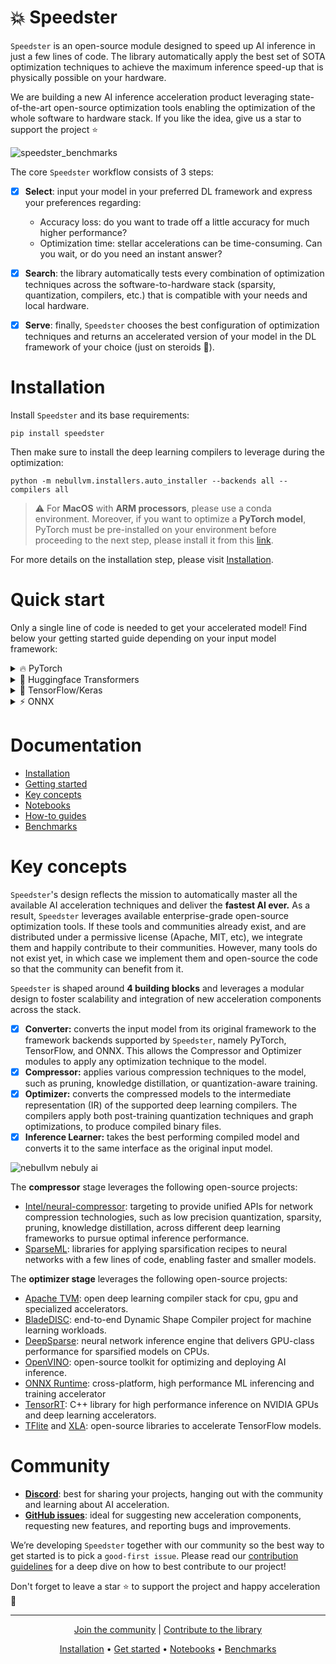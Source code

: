 # 💥 Speedster

`Speedster` is an open-source module designed to speed up AI inference in just a few lines of code. The library automatically apply the best set of SOTA optimization techniques to achieve the maximum inference speed-up that is physically possible on your hardware.

We are building a new AI inference acceleration product leveraging state-of-the-art open-source optimization tools enabling the optimization of the whole software to hardware stack. If you like the idea, give us a star to support the project ⭐

![speedster_benchmarks](https://user-images.githubusercontent.com/42771598/212486740-431328f3-f1e5-47bf-b6c9-b6629399ad09.png)

The core `Speedster` workflow consists of 3 steps:


- [x]  **Select**: input your model in your preferred DL framework and express your preferences regarding:
    - Accuracy loss: do you want to trade off a little accuracy for much higher performance?
    - Optimization time: stellar accelerations can be time-consuming. Can you wait, or do you need an instant answer?
- [x]  **Search**: the library automatically tests every combination of optimization techniques across the software-to-hardware stack (sparsity, quantization, compilers, etc.) that is compatible with your needs and local hardware.
- [x]  **Serve**: finally, `Speedster` chooses the best configuration of optimization techniques and returns an accelerated version of your model in the DL framework of your choice (just on steroids 🚀).


# Installation

Install `Speedster` and its base requirements:
```
pip install speedster
```

Then make sure to install the deep learning compilers to leverage during the optimization:
```
python -m nebullvm.installers.auto_installer --backends all --compilers all
```
> :warning: For **MacOS** with **ARM processors**, please use a conda environment.
> Moreover, if you want to optimize a **PyTorch model**, PyTorch must be pre-installed 
> on your environment before proceeding to the next step, please install it from this 
> [link](https://pytorch.org/get-started/locally/).

For more details on the installation step, please visit [Installation](https://docs.nebuly.com/modules/speedster/installation).


# Quick start

Only a single line of code is needed to get your accelerated model! Find below your getting started guide depending on your input model framework:

<details>
<summary>🔥 PyTorch </summary>
    
In this section, we will learn about the 4 main steps needed to optimize PyTorch models:

1) Input your model and data
2) Run the optimization
3) Save your optimized model 
4) Load and run your optimized model in production

```python
import torch
import torchvision.models as models
from speedster import optimize_model

#1 Provide input model and data (we support PyTorch Dataloaders and custom input, see the docs to learn more)
model = models.resnet50()  
input_data = [((torch.randn(1, 3, 256, 256), ), torch.tensor([0])) for _ in range(100)]

#2 Run Speedster optimization
optimized_model = optimize_model(
  model, input_data=input_data, optimization_time="constrained"
)

#3 Save the optimized model
optimized_model.save("model_save_path")
```

After the optimization, you can start using your accelerated model in the DL framework of your choice (just on steroids 🚀).

```python
#4 Load and run your PyTorch accelerated model in production
from nebullvm.operations.inference_learners.base import LearnerMetadata

optimized_model = LearnerMetadata.read("model_save_path").load_model("model_save_path")

output = optimized_model(input_sample)
```
For more details, please visit [Getting Started](https://docs.nebuly.com/modules/speedster/getting-started) and [How-to guides](https://docs.nebuly.com/modules/speedster/how-to-guides).
    
</details>
<details>
<summary>🤗 Huggingface Transformers </summary>
    
In this section, we will learn about the 4 main steps needed to optimize 🤗 Huggingface Transformer models:

1) Input your model and data
2) Run the optimization
3) Save your optimized model 
4) Load and run your optimized model in production

```python
from transformers import AlbertModel, AlbertTokenizer
from speedster import optimize_model

#1a. Provide input model: Load Albert as example
model = AlbertModel.from_pretrained("albert-base-v1")
tokenizer = AlbertTokenizer.from_pretrained("albert-base-v1")

#1b. Dictionary input format (also string format is accepted, see the docs to learn more)
text = "This is an example text for the huggingface model."
input_dict = tokenizer(text, return_tensors="pt")
input_data = [input_dict for _ in range(100)]

#2 Run Speedster optimization
optimized_model = optimize_model(
  model, input_data=input_data, optimization_time="constrained"
)

#3 Save the optimized model
optimized_model.save("model_save_path")
```

After the optimization, you can start using your accelerated model in the DL framework of your choice (just on steroids 🚀).

```python
#4 Load and run your Huggingface accelerated model in production
from nebullvm.operations.inference_learners.base import LearnerMetadata

optimized_model = LearnerMetadata.read("model_save_path").load_model("model_save_path")

output = optimized_model(input_sample)
```
For more details, please visit [Getting Started](https://docs.nebuly.com/modules/speedster/getting-started) and [How-to guides](https://docs.nebuly.com/modules/speedster/how-to-guides).
    
</details>
<details>
    
<summary>🌊 TensorFlow/Keras </summary>
    
In this section, we will learn about the 4 main steps needed to optimize TensorFlow/Keras models:

1) Input your model and data
2) Run the optimization
3) Save your optimized model 
4) Load and run your optimized model in production

```python
import tensorflow as tf
from tensorflow.keras.applications.resnet50 import ResNet50
from speedster import optimize_model

#1 Provide input model and data
model = ResNet50() 
input_data = [((tf.random.normal([1, 224, 224, 3]),), tf.constant([0])) for _ in range(100)]

#2 Run Speedster optimization
optimized_model = optimize_model(
  model, input_data=input_data, optimization_time="constrained"
)

#3 Save the optimized model
optimized_model.save("model_save_path")
```

After the optimization, you can start using your accelerated model in the DL framework of your choice (just on steroids 🚀).

```python
#4 Load and run your TensorFlow accelerated model in production
from nebullvm.operations.inference_learners.base import LearnerMetadata

optimized_model = LearnerMetadata.read("model_save_path").load_model("model_save_path")

output = optimized_model(input_sample)
```
For more details, please visit [Getting Started](https://docs.nebuly.com/modules/speedster/getting-started) and [How-to guides](https://docs.nebuly.com/modules/speedster/how-to-guides).

</details>
<details>
    
<summary> ⚡ ONNX </summary>

In this section, we will learn about the 4 main steps needed to optimize TensorFlow/Keras models:

1) Input your model and data
2) Run the optimization
3) Save your optimized model 
4) Load and run your optimized model in production

```python
import numpy as np
from speedster import optimize_model

#1 Provide input model and data
# Model was downloaded from here: 
# https://github.com/onnx/models/tree/main/vision/classification/resnet
model = "resnet50-v1-12.onnx" 
input_data = [((np.random.randn(1, 3, 224, 224).astype(np.float32), ), np.array([0])) for _ in range(100)]

#2 Run Speedster optimization
optimized_model = optimize_model(
  model, input_data=input_data, optimization_time="constrained"
)

#3 Save the optimized model
optimized_model.save("model_save_path")
```

After the optimization, you can start using your accelerated model in the DL framework of your choice (just on steroids 🚀).

```python
#4 Load and run your ONNX accelerated model in production
from nebullvm.operations.inference_learners.base import LearnerMetadata

optimized_model = LearnerMetadata.read("model_save_path").load_model("model_save_path")

output = optimized_model(input_sample)
```
For more details, please visit [Getting Started](https://docs.nebuly.com/modules/speedster/getting-started) and [How-to guides](https://docs.nebuly.com/modules/speedster/how-to-guides).
    
</details>

# **Documentation**

- [Installation](https://docs.nebuly.com/modules/speedster/installation)
- [Getting started](https://docs.nebuly.com/modules/speedster/getting-started)
- [Key concepts](https://docs.nebuly.com/modules/speedster/key-concepts)
- [Notebooks](https://github.com/nebuly-ai/nebullvm/tree/main/notebooks)
- [How-to guides](https://docs.nebuly.com/modules/speedster/how-to-guides)
- [Benchmarks](https://docs.nebuly.com/modules/speedster/benchmarks)


# **Key concepts**

`Speedster`'s design reflects the mission to automatically master all the available AI acceleration techniques and deliver the **fastest AI ever.** As a result, `Speedster` leverages available enterprise-grade open-source optimization tools. If these tools and  communities already exist, and are distributed under a permissive license (Apache, MIT, etc), we integrate them and happily contribute to their communities. However, many tools do not exist yet, in which case we implement them and open-source the code so that the community can benefit from it.

`Speedster` is shaped around **4 building blocks** and leverages a modular design to foster scalability and integration of new acceleration components across the stack.

- [x]  **Converter:** converts the input model from its original framework to the framework backends supported by `Speedster`, namely PyTorch, TensorFlow, and ONNX. This allows the Compressor and Optimizer modules to apply any optimization technique to the model.
- [x]  **Compressor:** applies various compression techniques to the model, such as pruning, knowledge distillation, or quantization-aware training.
- [x]  **Optimizer:** converts the compressed models to the intermediate representation (IR) of the supported deep learning compilers. The compilers apply both post-training quantization techniques and graph optimizations, to produce compiled binary files.
- [x]  **Inference Learner:** takes the best performing compiled model and converts it to the same interface as the original input model.

![nebullvm nebuly ai](https://user-images.githubusercontent.com/100476561/180975206-3a3a1f80-afc6-42b0-9953-4b8426c09b62.png)

The **compressor** stage leverages the following open-source projects:

- [Intel/neural-compressor](https://github.com/intel/neural-compressor): targeting to provide unified APIs for network compression technologies, such as low precision quantization, sparsity, pruning, knowledge distillation, across different deep learning frameworks to pursue optimal inference performance.
- [SparseML](https://github.com/neuralmagic/sparseml): libraries for applying sparsification recipes to neural networks with a few lines of code, enabling faster and smaller models.

The **optimizer stage** leverages the following open-source projects:

- [Apache TVM](https://github.com/apache/tvm): open deep learning compiler stack for cpu, gpu and specialized accelerators.
- [BladeDISC](https://github.com/alibaba/BladeDISC): end-to-end Dynamic Shape Compiler project for machine learning workloads.
- [DeepSparse](https://github.com/neuralmagic/deepsparse): neural network inference engine that delivers GPU-class performance for sparsified models on CPUs.
- [OpenVINO](https://github.com/openvinotoolkit/openvino): open-source toolkit for optimizing and deploying AI inference.
- [ONNX Runtime](https://github.com/microsoft/onnxruntime): cross-platform, high performance ML inferencing and training accelerator
- [TensorRT](https://github.com/NVIDIA/TensorRT): C++ library for high performance inference on NVIDIA GPUs and deep learning accelerators.
- [TFlite](https://github.com/tensorflow/tflite-micro) and [XLA](https://github.com/tensorflow/tensorflow/tree/master/tensorflow/compiler/xla): open-source libraries to accelerate TensorFlow models.



# **Community**

- **[Discord](https://discord.gg/RbeQMu886J)**: best for sharing your projects, hanging out with the community and learning about AI acceleration.
- **[GitHub issues](https://github.com/nebuly-ai/nebullvm/issues)**: ideal for suggesting new acceleration components, requesting new features, and reporting bugs and improvements.

We’re developing `Speedster` together with our community so the best way to get started is to pick a `good-first issue`. Please read our [contribution guidelines](https://docs.nebuly.com/welcome/questions-and-contributions) for a deep dive on how to best contribute to our project!

Don't forget to leave a star ⭐ to support the project and happy acceleration 🚀

---

<p align="center">
  <a href="https://discord.gg/RbeQMu886J">Join the community</a> |
  <a href="https://docs.nebuly.com/welcome/questions-and-contributions">Contribute to the library</a>
</p>


<p align="center">
<a href="https://docs.nebuly.com/modules/speedster/installation">Installation</a> •
<a href="https://docs.nebuly.com/modules/speedster/getting-started">Get started</a> •
<a href="https://github.com/nebuly-ai/nebullvm/tree/main/notebooks">Notebooks</a> •
<a href="https://docs.nebuly.com/modules/speedster/benchmarks">Benchmarks</a>
</p>
